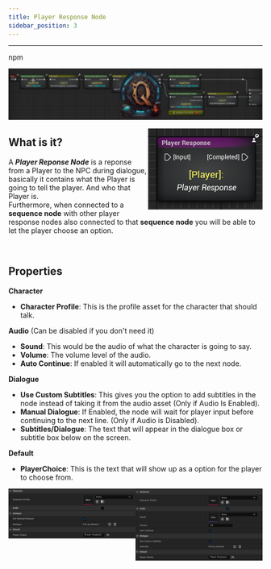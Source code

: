 ```yaml
---
title: Player Response Node
sidebar_position: 3
---
```

<hr  /> npm 

![Banner](/img/QadeBanner.png)

<img align="right" src="/img/QadeBasics/ResponseNodes/PlayerResponse.png"> </img>
## What is it?
A ***Player Reponse Node*** is a reponse from a Player to the NPC during dialogue, basically it contains what the Player is going to tell the player.
And who that Player is. <br/>
Furthermore, when connected to a **sequence node** with other player response nodes also connected to that **sequence node** you will be able to let the player choose an option. 

<br/>

## Properties

**Character**
* **Character Profile**:  This is the profile asset for the character that should talk.

**Audio** (Can be disabled if you don't need it)
* **Sound**: This would be the audio of what the character is going to say.
* **Volume**: The volume level of the audio.
* **Auto Continue**: If enabled it will automatically go to the next node.

**Dialogue**
* **Use Custom Subtitles**: This gives you the option to add subtitles in the node instead of taking it from the audio asset (Only if Audio Is Enabled).
* **Manual Dialogue**: If Enabled, the node will wait for player input before continuing to the next line. (Only if Audio is Disabled).
* **Subtitles/Dialogue**: The text that will appear in the dialogue box or subtitle box below on the screen. 

**Default**
* **PlayerChoice**: This is the text that will show up as a option for the player to choose from.

<img align="Left" width="50%" src="/img/QadeBasics/ResponseNodes/PRManualSettings.png"> </img>
<img align="right" width="50%" src="/img/QadeBasics/ResponseNodes/PRAudioSettings.png"> </img>